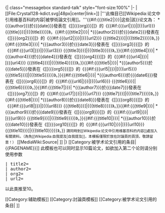 {| class="messagebox standard-talk" style="font-size:100%"
|-
|[[File:Crystal128-kdict.svg|48px|center|link=]]
|'''此條目已[[Wikipedia:论文中引用维基百科的内容|被學術論文引用]]。'''{{#if:{{{title2|}}}|这些|該}}论文為：
*{{{author}}}於{{{date}}}發表在《[[{{{org}}}]]》的《{{#if:{{{url|}}}|[{{{url}}} {{{title}}}]|{{{title}}}}}》。{{#if:{{{title2|}}}|
*{{{author2}}}於{{{date2}}}發表在《[[{{{org2}}}]]》的《{{#if:{{{url2|}}}|[{{{url2}}} {{{title2}}}]|{{{title2}}}}}》。}}{{#if:{{{title3|}}}|
*{{{author3}}}於{{{date3}}}發表在《[[{{{org3}}}]]》的《{{#if:{{{url3|}}}|[{{{url3}}} {{{title3}}}]|{{{title3}}}}}》。}}{{#if:{{{title4|}}}|
*{{{author4}}}於{{{date4}}}發表在《[[{{{org4}}}]]》的《{{#if:{{{url4|}}}|[{{{url4}}} {{{title4}}}]|{{{title4}}}}}》。}}{{#if:{{{title5|}}}|
*{{{author5}}}於{{{date5}}}發表在《[[{{{org5}}}]]》的《{{#if:{{{url5|}}}|[{{{url5}}} {{{title5}}}]|{{{title5}}}}}》。}}{{#if:{{{title6|}}}|
*{{{author6}}}於{{{date6}}}發表在《[[{{{org6}}}]]》的《{{#if:{{{url6|}}}|[{{{url6}}} {{{title6}}}]|{{{title6}}}}}》。}}{{#if:{{{title7|}}}|
*{{{author7}}}於{{{date7}}}發表在《[[{{{org7}}}]]》的《{{#if:{{{url7|}}}|[{{{url7}}} {{{title7}}}]|{{{title7}}}}}》。}}{{#if:{{{title8|}}}|
*{{{author8}}}於{{{date8}}}發表在《[[{{{org8}}}]]》的《{{#if:{{{url8|}}}|[{{{url8}}} {{{title8}}}]|{{{title8}}}}}》。}}{{#if:{{{title9|}}}|
*{{{author9}}}於{{{date9}}}發表在《[[{{{org9}}}]]》的《{{#if:{{{url9|}}}|[{{{url9}}} {{{title9}}}]|{{{title9}}}}}》。}}{{#if:{{{title10|}}}|
*{{{author10}}}於{{{date10}}}發表在《[[{{{org10}}}]]》的《{{#if:{{{url10|}}}|[{{{url10}}} {{{title10}}}]|{{{title10}}}}}》。}}
<span style="font-size:smaller;">請同時到[[Wikipedia:论文中引用维基百科的内容]]處加入有關資料。（為免[[Wikipedia:自我提及|自我提及]]，本模板僅限於放在討論頁的頁頂，敬請留意！）</span> [[MediaWiki:Source| ]]
|}<!-- [[{{CURRENTMONTHNAME}} {{CURRENTDAY}}]], [[{{CURRENTYEAR}}]] -->
<includeonly>[[Category:被学术论文引用的条目|{{PAGENAME}}]]</includeonly><noinclude>
此模板也可以同时显示10篇论文，如欲加入第二个论则请分别使用参数
<pre>
| title2=
| author2=
| org2=
| url2=
</pre>
以此类推至10。

[[Category:辅助模板]]
[[Category:討論頁模板]]
[[Category:被学术论文引用的条目| ]]

</noinclude>